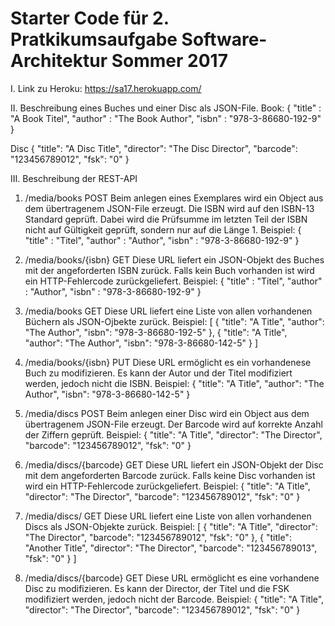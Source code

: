 # Starter Code für 2. Pratkikumsaufgabe Software-Architektur Sommer 2017 

I. Link zu Heroku:
https://sa17.herokuapp.com/

II. Beschreibung eines Buches und einer Disc als JSON-File.
Book:
{
    "title"  : "A Book Titel",
    "author" : "The Book Author",
    "isbn"   : "978-3-86680-192-9"
}

Disc
{
	"title": "A Disc Title",
	"director": "The Disc Director",
	"barcode": "123456789012",
	"fsk": "0"
}

III. Beschreibung der REST-API

1. /media/books		POST
Beim anlegen eines Exemplares wird ein Object aus dem übertragenem JSON-File erzeugt. Die ISBN wird auf den ISBN-13 Standard geprüft. Dabei wird die Prüfsumme im letzten Teil der ISBN nicht auf Gültigkeit geprüft, sondern nur auf die Länge 1.
Beispiel:
{
    "title"  : "Titel",
    "author" : "Author",
    "isbn"   : "978-3-86680-192-9"
}


2. /media/books/{isbn}	GET
Diese URL liefert ein JSON-Objekt des Buches mit der angeforderten ISBN zurück. Falls kein Buch vorhanden ist wird ein HTTP-Fehlercode zurückgeliefert.
Beispiel:
{
    "title"  : "Titel",
    "author" : "Author",
    "isbn"   : "978-3-86680-192-9"
}

3. /media/books		GET
Diese URL liefert eine Liste von allen vorhandenen Büchern als JSON-Ojbekte zurück. 
Beispiel:
[
  {
    "title": "A Title",
    "author": "The Author",
    "isbn": "978-3-86680-192-5"
  },
  {
    "title": "A Title",
    "author": "The Author",
    "isbn": "978-3-86680-142-5"
  }
]


4. /media/books/{isbn} 	PUT
Diese URL ermöglicht es ein vorhandenese Buch zu modifizieren. Es kann der Autor und der Titel modifiziert werden, jedoch nicht die ISBN.
Beispiel:
{
  "title": "A Title",
  "author": "The Author",
  "isbn": "978-3-86680-142-5"
}


5. /media/discs 			POST
Beim anlegen einer Disc wird ein Object aus dem übertragenem JSON-File erzeugt. Der Barcode wird auf korrekte Anzahl der Ziffern geprüft.
Beispiel:
{
	"title": "A Title",
	"director": "The Director",
	"barcode": "123456789012",
	"fsk": "0"
}

6. /media/discs/{barcode}	GET
Diese URL liefert ein JSON-Objekt der Disc mit dem angeforderten Barcode zurück. Falls keine Disc vorhanden ist wird ein HTTP-Fehlercode zurückgeliefert.
Beispiel:
{
	"title": "A Title",
	"director": "The Director",
	"barcode": "123456789012",
	"fsk": "0"
}

7. /media/discs/ 	GET
Diese URL liefert eine Liste von allen vorhandenen Discs als JSON-Objekte zurück. 
Beispiel:
[
  {
	"title": "A Title",
	"director": "The Director",
	"barcode": "123456789012",
	"fsk": "0"
  },
  {
	"title": "Another Title",
	"director": "The Director",
	"barcode": "123456789013",
	"fsk": "0"
  }
]

8. /media/discs/{barcode} 	GET
Diese URL ermöglicht es eine vorhandene Disc zu modifizieren. Es kann der Director, der Titel und die FSK modifiziert werden, jedoch nicht der Barcode.
Beispiel:
{
	"title": "A Title",
	"director": "The Director",
	"barcode": "123456789012",
	"fsk": "0"
}